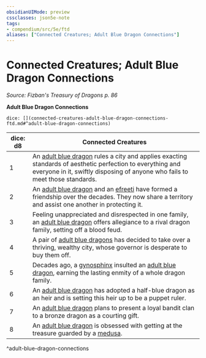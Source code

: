```yaml
---
obsidianUIMode: preview
cssclasses: json5e-note
tags:
- compendium/src/5e/ftd
aliases: ["Connected Creatures; Adult Blue Dragon Connections"]
---
```

# Connected Creatures; Adult Blue Dragon Connections
*Source: Fizban's Treasury of Dragons p. 86* 

**Adult Blue Dragon Connections**

`dice: [](connected-creatures-adult-blue-dragon-connections-ftd.md#^adult-blue-dragon-connections)`

| dice: d8 | Connected Creatures |
|----------|---------------------|
| 1 | An [adult blue dragon](Mechanics/bestiary/dragon/adult-blue-dragon.md) rules a city and applies exacting standards of aesthetic perfection to everything and everyone in it, swiftly disposing of anyone who fails to meet those standards. |
| 2 | An [adult blue dragon](Mechanics/bestiary/dragon/adult-blue-dragon.md) and an [efreeti](Mechanics/bestiary/elemental/efreeti.md) have formed a friendship over the decades. They now share a territory and assist one another in protecting it. |
| 3 | Feeling unappreciated and disrespected in one family, an [adult blue dragon](Mechanics/bestiary/dragon/adult-blue-dragon.md) offers allegiance to a rival dragon family, setting off a blood feud. |
| 4 | A pair of [adult blue dragons](Mechanics/bestiary/dragon/adult-blue-dragon.md) has decided to take over a thriving, wealthy city, whose governor is desperate to buy them off. |
| 5 | Decades ago, a [gynosphinx](Mechanics/bestiary/monstrosity/gynosphinx.md) insulted an [adult blue dragon](Mechanics/bestiary/dragon/adult-blue-dragon.md), earning the lasting enmity of a whole dragon family. |
| 6 | An [adult blue dragon](Mechanics/bestiary/dragon/adult-blue-dragon.md) has adopted a half-blue dragon as an heir and is setting this heir up to be a puppet ruler. |
| 7 | An [adult blue dragon](Mechanics/bestiary/dragon/adult-blue-dragon.md) plans to present a loyal bandit clan to a bronze dragon as a courting gift. |
| 8 | An [adult blue dragon](Mechanics/bestiary/dragon/adult-blue-dragon.md) is obsessed with getting at the treasure guarded by a [medusa](Mechanics/bestiary/monstrosity/medusa.md). |
^adult-blue-dragon-connections